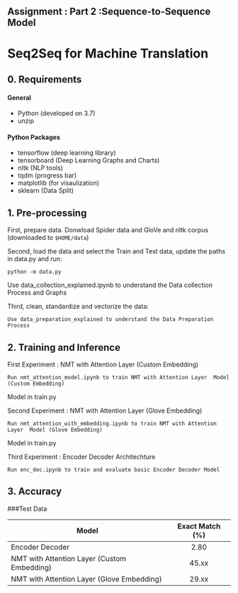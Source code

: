 ## Assignment : Part 2 :Sequence-to-Sequence Model

# Seq2Seq for Machine Translation


## 0. Requirements
#### General
- Python (developed on 3.7)
- unzip

#### Python Packages
- tensorflow (deep learning library)
- tensorboard (Deep Learning Graphs and Charts)
- nltk (NLP tools)
- tqdm (progress bar)
- matplotlib (for visaulization)
- sklearn (Data Split)


## 1. Pre-processing
First, prepare data. Donwload Spider data and GloVe and nltk corpus
(downloaded to `$HOME/data`)

Second, load the data and select the Train and Test data, update the paths in data.py and run:
```
python -m data.py
```
Use data_collection_explained.ipynb to understand the Data collection Process and Graphs

Third, clean, standardize and vectorize the data:
```
Use data_preparation_explained to understand the Data Preparation Process
```
## 2. Training and Inference
First Experiment : NMT with Attention Layer (Custom Embedding)
```
Run nmt_attention_model.ipynb to train NMT with Attention Layer  Model (Custom Embedding)
```
Model in train.py


Second Experiment : NMT with Attention Layer (Glove Embedding)
```
Run nmt_attention_with_embedding.ipynb to train NMT with Attention Layer  Model (Glove Embedding)
```
Model in train.py

Third Experiment : Encoder Decoder Architechture 
```
Run enc_dec.ipynb to train and evaluate basic Encoder Decoder Model
```

## 3. Accuracy

###Test Data

|      Model                                    | Exact Match (%) |
| ----------------------------------------------|:---------------:|
| Encoder Decoder                               | 2.80  
| NMT with Attention Layer (Custom Embedding)   | 45.xx
| NMT with Attention Layer (Glove Embedding)    | 29.xx

